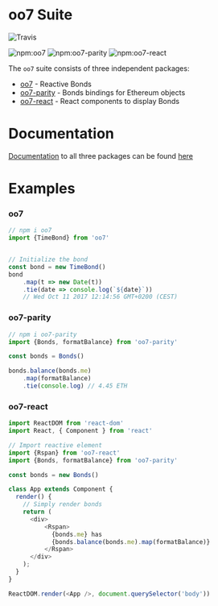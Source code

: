 # oo7 Suite

![Travis](https://img.shields.io/travis/tomusdrw/oo7.svg)


![npm:oo7](https://img.shields.io/npm/v/oo7.svg)
![npm:oo7-parity](https://img.shields.io/npm/v/oo7-parity.svg)
![npm:oo7-react](https://img.shields.io/npm/v/oo7-react.svg)


The `oo7` suite consists of three independent packages:

- [oo7](./packages/oo7/) - Reactive Bonds
- [oo7-parity](./packages/oo7-parity) - Bonds bindings for Ethereum objects
- [oo7-react](./packages/oo7-react) - React components to display Bonds

# Documentation

[Documentation](https://tomusdrw.github.io/oo7/class/packages/oo7-parity/src/index.js~Bonds.html#instance-member-accounts) to all three packages can be found [here](https://tomusdrw.github.io/oo7/)

# Examples

### oo7
```js
// npm i oo7
import {TimeBond} from 'oo7'


// Initialize the bond
const bond = new TimeBond()
bond
    .map(t => new Date(t))
    .tie(date => console.log(`${date}`))
    // Wed Oct 11 2017 12:14:56 GMT+0200 (CEST)

```

### oo7-parity
```js
// npm i oo7-parity
import {Bonds, formatBalance} from 'oo7-parity'

const bonds = Bonds()

bonds.balance(bonds.me)
    .map(formatBalance)
    .tie(console.log) // 4.45 ETH
```

### oo7-react
```js
import ReactDOM from 'react-dom'
import React, { Component } from 'react'

// Import reactive element
import {Rspan} from 'oo7-react'
import {Bonds, formatBalance} from 'oo7-parity'

const bonds = new Bonds()

class App extends Component {
  render() {
    // Simply render bonds
    return (
      <div>
          <Rspan>
            {bonds.me} has 
            {bonds.balance(bonds.me).map(formatBalance)}
          </Rspan>
      </div>
    );
  }
}

ReactDOM.render(<App />, document.querySelector('body'))
```
